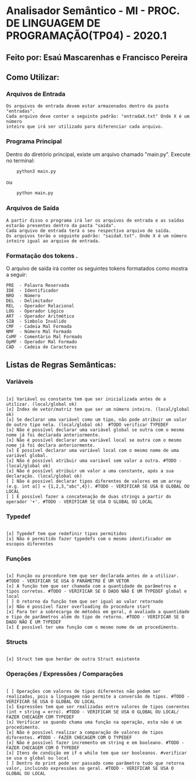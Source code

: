 # Analisador Semântico - MI - PROC. DE LINGUAGEM DE PROGRAMAÇÃO(TP04) - 2020.1
## Feito por: Esaú Mascarenhas e Francisco Pereira

## Como Utilizar:
### Arquivos de Entrada
    Os arquivos de entrada devem estar armazenados dentro da pasta "entradas".
    Cada arquivo deve conter o seguinte padrão: "entradaX.txt" Onde X é um número
    inteiro que irá ser utilizado para diferenciar cada arquivo.

### Programa Principal

 Dentro do diretório principal, existe um arquivo chamado "main.py". 
    Execute no terminal:

```bash
    python3 main.py 
```

ou

```bash
    python main.py 
```

### Arquivos de Saída
    A partir disso o programa irá ler os arquivos de entrada e as saídas estarão presentes dentro da pasta "saída". 
    Cada arquivo de entrada terá o seu respectivo arquivo de saída.
    Os arquivos terão o seguinte padrão: "saidaX.txt". Onde X é um número inteiro igual ao arquivo de entrada.
    

### Formatação dos tokens .
O arquivo de saída irá conter os seguintes tokens formatados como mostra a seguir:

```
PRE  - Palavra Reservada
IDE  - Identificador
NRO  - Número
DEL  - Delimitador
REL  - Operador Relacional
LOG  - Operador Lógico
ART  - Operador Aritmético
SIB  - Simbolo Inválido
CMF  - Cadeia Mal Formada
NMF  - Número Mal Formado
CoMF - Comentário Mal Formado
OpMF - Operador Mal Formado
CAD  - Cadeia de Caracteres

```

## Listas de Regras Semânticas:

### Variáveis

```

[x] Variável ou constante tem que ser inicializada antes de a utilizar. (local/global ok)
[x] Index de vetor/matriz tem que ser um número inteiro. (local/global ok)
[x] Se declarar uma variável como um tipo, não pode atribuir um valor de outro tipo nela. (local/global ok)  #TODO verificar TYPEDEF
[x] Não é possível declarar uma variável global se outra com o mesmo nome já foi declarada anteriormente. 
[x] Não é possível declarar uma variável local se outra com o mesmo nome já foi declara anteriormente. 
[x] É possível declarar uma variável local com o mesmo nome de uma variável global. 
[x] Não é possível atribuir uma variável sem valor a outra. #TODO - (local/global ok)
[x] Não é possível atribuir um valor a uma constante, após a sua declaração. (local/global ok)
[ ] Não é possível declarar tipos diferentes de valores em um array (e.g. int a[] = {1,2,3,"abc",4}). #TODO - VERIFICAR SE USA O GLOBAL OU LOCAL
[ ] É possível fazer a concatenação de duas strings a partir do operador '+'. #TODO - VERIFICAR SE USA O GLOBAL OU LOCAL

```

### Typedef

```

[x] Typedef tem que redefinir tipos permitidos
[x] Não é permitido fazer typedefs com o mesmo identificador em escopos diferentes

```

### Funções

```

[x] Função ou procedure tem que ser declarada antes de a utilizar. #TODO - VERIFICAR SE USA O PARÂMETRO É UM VETOR
[x] A função tem que ser chamada com a quantidade de parâmetros e tipos corretos. #TODO - VERIFICAR SE O DADO NÃO É UM TYPEDEF global e local
[ ] O retorno da função tem que ser igual ao valor retornado
[x] Não é possível fazer overloading do procedure start
[x] Para ter a sobrecarga de métodos em geral, é avaliado a quantidade e tipo de parâmetros além do tipo de retorno. #TODO - VERIFICAR SE O DADO NÃO É UM TYPEDEF
[x] É possível ter uma função com o mesmo nome de um procedimento.

```

### Structs

```

[x] Struct tem que herdar de outra Struct existente

```

### Operações / Expressões / Comparações

```

[ ] Operações com valores de tipos diferentes não podem ser realizadas, pois a linguagem não permite a conversão de tipos. #TODO - VERIFICAR SE USA O GLOBAL OU LOCAL
[x] Expressões tem que ser realizadas entre valores de tipos coerentes (int + string = erro). #TODO - VERIFICAR SE USA O GLOBAL OU LOCAL/ FAZER CHECAGEM COM TYPEDEF
[x] Verificar se quando chama uma função na operação, esta não é um procedimento.
[x] Não é possível realizar a comparação de valores de tipos diferentes. #TODO - FAZER CHECAGEM COM O TYPEDEF
[x] Não é possível fazer incremento em string e em booleano. #TODO - FAZER CHECAGEM COM O TYPEDEF
[x] Itens de condição em if e while tem que ser booleanos. #verificar se usa o global ou local
[ ] Dentro do print pode ser passado como parâmetro tudo que retorna valor, incluindo expressões no geral. #TODO - VERIFICAR SE USA O GLOBAL OU LOCAL


